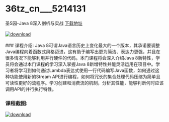 # 36tz_cn___5214131
圣S园-Java 8深入剖析与实战
[下载地址](http://www.36tz.cn/article/5214131 "下载地址")
<br/></br>[![download](http://36tz.cn/muke_img/2020_06_1-120-300x200.png "下载地址")](http://www.36tz.cn/article/5214131 "下载地址")
<br/></br>### 课程介绍:
Java 8可谓Java语言历史上变化最大的一个版本，其承诺要调整Java编程向着函数式风格迈进，这有助于编写出更为简洁、表达力更强，并且在很多情况下能够利用并行硬件的代码。本门课程将会深入介绍Java 8新特性，学员将会通过本门课程的学习深入掌握Java 8新增特性并能灵活运用在项目中。学习者将学习到如何通过Lambda表达式使用一行代码编写Java函数，如何通过这种功能使用新的Stream API进行编程，如何将冗长的集合处理代码压缩为简单且可读性更好的流程序。学习创建和消费流的机制，分析其性能，能够判断何时应该调用API的并行执行特性。

### 课程截图:
[![download](http://36tz.cn/muke_img/2020_06_2-134.png "下载地址")](http://www.36tz.cn/article/5214131 "下载地址")
